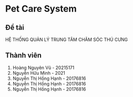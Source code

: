 # Pet Care System

## Đề tài 
HỆ THỐNG QUẢN LÝ TRUNG TÂM CHĂM SÓC THÚ CƯNG

## Thành viên
1. Hoàng Nguyên Vũ - 20215171
2. Nguyễn Hữu Minh - 2021
3. Nguyễn Thị Hồng Hạnh - 20176816
4. Nguyễn Thị Hồng Hạnh - 20176816
5. Nguyễn Thị Hồng Hạnh - 20176816
